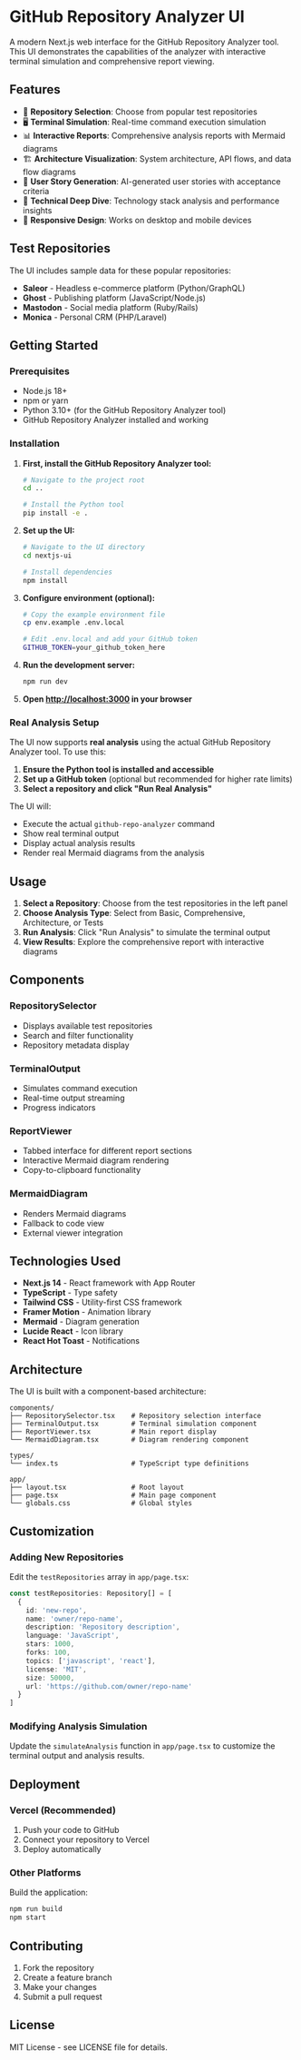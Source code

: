 # GitHub Repository Analyzer UI

A modern Next.js web interface for the GitHub Repository Analyzer tool. This UI demonstrates the capabilities of the analyzer with interactive terminal simulation and comprehensive report viewing.

## Features

- 🎯 **Repository Selection**: Choose from popular test repositories
- 🖥️ **Terminal Simulation**: Real-time command execution simulation
- 📊 **Interactive Reports**: Comprehensive analysis reports with Mermaid diagrams
- 🏗️ **Architecture Visualization**: System architecture, API flows, and data flow diagrams
- 📝 **User Story Generation**: AI-generated user stories with acceptance criteria
- 🔧 **Technical Deep Dive**: Technology stack analysis and performance insights
- 📱 **Responsive Design**: Works on desktop and mobile devices

## Test Repositories

The UI includes sample data for these popular repositories:

- **Saleor** - Headless e-commerce platform (Python/GraphQL)
- **Ghost** - Publishing platform (JavaScript/Node.js)
- **Mastodon** - Social media platform (Ruby/Rails)
- **Monica** - Personal CRM (PHP/Laravel)

## Getting Started

### Prerequisites

- Node.js 18+ 
- npm or yarn
- Python 3.10+ (for the GitHub Repository Analyzer tool)
- GitHub Repository Analyzer installed and working

### Installation

1. **First, install the GitHub Repository Analyzer tool:**
   ```bash
   # Navigate to the project root
   cd ..
   
   # Install the Python tool
   pip install -e .
   ```

2. **Set up the UI:**
   ```bash
   # Navigate to the UI directory
   cd nextjs-ui
   
   # Install dependencies
   npm install
   ```

3. **Configure environment (optional):**
   ```bash
   # Copy the example environment file
   cp env.example .env.local
   
   # Edit .env.local and add your GitHub token
   GITHUB_TOKEN=your_github_token_here
   ```

4. **Run the development server:**
   ```bash
   npm run dev
   ```

5. **Open [http://localhost:3000](http://localhost:3000) in your browser**

### Real Analysis Setup

The UI now supports **real analysis** using the actual GitHub Repository Analyzer tool. To use this:

1. **Ensure the Python tool is installed and accessible**
2. **Set up a GitHub token** (optional but recommended for higher rate limits)
3. **Select a repository and click "Run Real Analysis"**

The UI will:
- Execute the actual `github-repo-analyzer` command
- Show real terminal output
- Display actual analysis results
- Render real Mermaid diagrams from the analysis

## Usage

1. **Select a Repository**: Choose from the test repositories in the left panel
2. **Choose Analysis Type**: Select from Basic, Comprehensive, Architecture, or Tests
3. **Run Analysis**: Click "Run Analysis" to simulate the terminal output
4. **View Results**: Explore the comprehensive report with interactive diagrams

## Components

### RepositorySelector
- Displays available test repositories
- Search and filter functionality
- Repository metadata display

### TerminalOutput
- Simulates command execution
- Real-time output streaming
- Progress indicators

### ReportViewer
- Tabbed interface for different report sections
- Interactive Mermaid diagram rendering
- Copy-to-clipboard functionality

### MermaidDiagram
- Renders Mermaid diagrams
- Fallback to code view
- External viewer integration

## Technologies Used

- **Next.js 14** - React framework with App Router
- **TypeScript** - Type safety
- **Tailwind CSS** - Utility-first CSS framework
- **Framer Motion** - Animation library
- **Mermaid** - Diagram generation
- **Lucide React** - Icon library
- **React Hot Toast** - Notifications

## Architecture

The UI is built with a component-based architecture:

```
components/
├── RepositorySelector.tsx    # Repository selection interface
├── TerminalOutput.tsx        # Terminal simulation component
├── ReportViewer.tsx          # Main report display
└── MermaidDiagram.tsx        # Diagram rendering component

types/
└── index.ts                  # TypeScript type definitions

app/
├── layout.tsx                # Root layout
├── page.tsx                  # Main page component
└── globals.css               # Global styles
```

## Customization

### Adding New Repositories

Edit the `testRepositories` array in `app/page.tsx`:

```typescript
const testRepositories: Repository[] = [
  {
    id: 'new-repo',
    name: 'owner/repo-name',
    description: 'Repository description',
    language: 'JavaScript',
    stars: 1000,
    forks: 100,
    topics: ['javascript', 'react'],
    license: 'MIT',
    size: 50000,
    url: 'https://github.com/owner/repo-name'
  }
]
```

### Modifying Analysis Simulation

Update the `simulateAnalysis` function in `app/page.tsx` to customize the terminal output and analysis results.

## Deployment

### Vercel (Recommended)

1. Push your code to GitHub
2. Connect your repository to Vercel
3. Deploy automatically

### Other Platforms

Build the application:

```bash
npm run build
npm start
```

## Contributing

1. Fork the repository
2. Create a feature branch
3. Make your changes
4. Submit a pull request

## License

MIT License - see LICENSE file for details.
